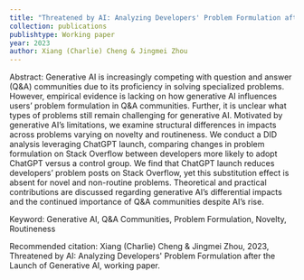 ```yaml
---
title: "Threatened by AI: Analyzing Developers' Problem Formulation after the Launch of Generative AI"
collection: publications
publishtype: Working paper
year: 2023
author: Xiang (Charlie) Cheng & Jingmei Zhou
---
```


Abstract: Generative AI is increasingly competing with question and answer (Q&A) communities due to its proficiency in solving specialized problems. However, empirical evidence is lacking on how generative AI influences users’ problem formulation in Q&A communities. Further, it is unclear what types of problems still remain challenging for generative AI. Motivated by generative AI’s limitations, we examine structural differences in impacts across problems varying on novelty and routineness. We conduct a DID analysis leveraging ChatGPT launch, comparing changes in problem formulation on Stack Overflow between developers more likely to adopt ChatGPT versus a control group. We find that ChatGPT launch reduces developers’ problem posts on Stack Overflow, yet this substitution effect is absent for novel and non-routine problems. Theoretical and practical contributions are discussed regarding generative AI’s differential impacts and the continued importance of Q&A communities despite AI’s rise.

Keyword: Generative AI, Q\&A Communities,  Problem Formulation, Novelty, Routineness

Recommended citation: Xiang (Charlie) Cheng & Jingmei Zhou, 2023, Threatened by AI: Analyzing Developers' Problem Formulation after the Launch of Generative AI, working paper. 

